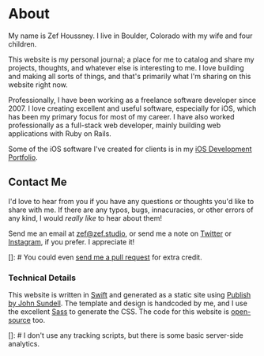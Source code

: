 

# About

My name is Zef Houssney. I live in Boulder, Colorado with my wife and four
children.

This website is my personal journal; a place for me to catalog and share my
projects, thoughts, and whatever else is interesting to me. I love building and
making all sorts of things, and that's primarily what I'm sharing on this
website right now.

Professionally, I have been working as a freelance software developer since
2007. I love creating excellent and useful software, especially for iOS, which
has been my primary focus for most of my career. I have also worked
professionally as a full-stack web developer, mainly building web applications
with Ruby on Rails.

Some of the iOS software I've created for clients is in my [iOS Development
Portfolio](/portfolio).

## Contact Me

I'd love to hear from you if you have any questions or thoughts you'd like to
share with me. If there are any typos, bugs, innacuracies, or other errors of
any kind, I would _really like_ to hear about them!

Send me an email at [zef@zef.studio](mailto:zef@zef.studio), or send me a note
on [Twitter](https://twitter.com/zefhous/) or
[Instagram](https://www.instagram.com/zefhous/), if you prefer. I appreciate it!

[]: # You could even [send me a pull request]() for extra credit.

<h3 class="centered">Technical Details</h3>

This website is written in [Swift](https://swift.org) and generated as a static
site using [Publish by John Sundell](https://github.com/JohnSundell/Publish).
The template and design is handcoded by me, and I use the excellent
[Sass](https://sass-lang.com) to generate the CSS. The code for this website is
[open-source](https://github.com/zef/zef.studio) too.

[]: # I don't use any tracking scripts, but there is some basic server-side analytics.

